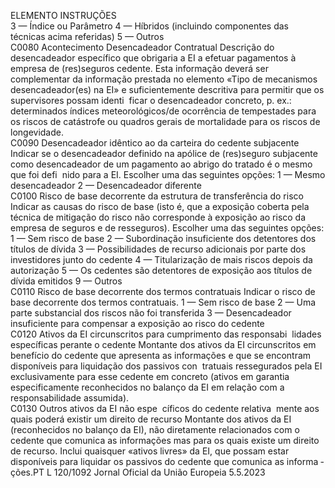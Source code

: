  
ELEMENTO  INSTRUÇÕES  
3 — Índice ou Parâmetro 
4 — Híbridos (incluindo componentes das técnicas acima referidas) 
5 — Outros  
C0080  Acontecimento Desencadeador 
Contratual  Descrição do desencadeador específico que obrigaria a EI a efetuar pagamentos à 
empresa de (res)seguros cedente. Esta informação deverá ser complementar da 
informação prestada no elemento «Tipo de mecanismos desencadeador(es) na 
EI» e suficientemente descritiva para permitir que os supervisores possam identi ­
ficar o desencadeador concreto, p. ex.: determinados índices meteorológicos/de 
ocorrência de tempestades para os riscos de catástrofe ou quadros gerais de 
mortalidade para os riscos de longevidade.  
C0090  Desencadeador idêntico ao da 
carteira do cedente subjacente  Indicar se o desencadeador definido na apólice de (res)seguro subjacente como 
desencadeador de um pagamento ao abrigo do tratado é o mesmo que foi defi ­
nido para a EI. Escolher uma das seguintes opções: 
1 — Mesmo desencadeador 
2 — Desencadeador diferente  
C0100  Risco de base decorrente da 
estrutura de transferência do 
risco  Indicar as causas do risco de base (isto é, que a exposição coberta pela técnica de 
mitigação do risco não corresponde à exposição ao risco da empresa de seguros e 
de resseguros). Escolher uma das seguintes opções: 
1 — Sem risco de base 
2 — Subordinação insuficiente dos detentores dos títulos de dívida 
3 — Possibilidades de recurso adicionais por parte dos investidores junto do 
cedente 
4 — Titularização de mais riscos depois da autorização 
5 — Os cedentes são detentores de exposição aos títulos de dívida emitidos 
9 — Outros  
C0110  Risco de base decorrente dos 
termos contratuais  Indicar o risco de base decorrente dos termos contratuais. 
1 — Sem risco de base 
2 — Uma parte substancial dos riscos não foi transferida 
3 — Desencadeador insuficiente para compensar a exposição ao risco do cedente  
C0120  Ativos da EI circunscritos para 
cumprimento das responsabi ­
lidades específicas perante o 
cedente  Montante dos ativos da EI circunscritos em benefício do cedente que apresenta as 
informações e que se encontram disponíveis para liquidação dos passivos con ­
tratuais ressegurados pela EI exclusivamente para esse cedente em concreto (ativos 
em garantia especificamente reconhecidos no balanço da EI em relação com a 
responsabilidade assumida).  
C0130  Outros ativos da EI não espe ­
cíficos do cedente relativa ­
mente aos quais poderá existir 
um direito de recurso  Montante dos ativos da EI (reconhecidos no balanço da EI), não diretamente 
relacionados com o cedente que comunica as informações mas para os quais 
existe um direito de recurso. Inclui quaisquer «ativos livres» da EI, que possam 
estar disponíveis para liquidar os passivos do cedente que comunica as informa ­
ções.PT  L 120/1092 Jornal Oficial da União Europeia 5.5.2023